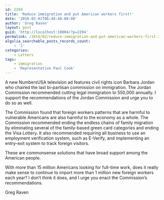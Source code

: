 ```yaml
---
id: 2294
title: 'Reduce immigration and put American workers first!'
date: '2016-02-01T06:48:48-08:00'
author: 'Greg Raven'
layout: post
guid: 'http://localhost:10004/?p=2294'
permalink: /2016/02/reduce-immigration-and-put-american-workers-first-2/
algolia_searchable_posts_records_count:
    - '1'
categories:
    - Letters
tags:
    - immigration
    - 'Representative Paul Cook'
---
```


A new NumbersUSA television ad features civil rights icon Barbara Jordan who chaired the last bi-partisan commission on immigration. The Jordan Commission recommended cutting legal immigration to 550,000 annually. I support the recommendations of the Jordan Commission and urge you to do so as well.

The Commission found that foreign workers patterns that are harmful to vulnerable Americans are also harmful to the economy as a whole. The Commission recommended ending the endless chains of family migration by eliminating several of the family-based green card categories and ending the Visa Lottery. It also recommended requiring all business to use an employment verification system, such as E-Verify, and implementing an entry-exit system to track foreign visitors.

These are commonsense solutions that have broad support among the American people.

With more than 15 million Americans looking for full-time work, does it really make sense to continue to import more than 1 million new foreign workers each year? I don’t think it does, and I urge you enact the Commission’s recommendations.

Greg Raven